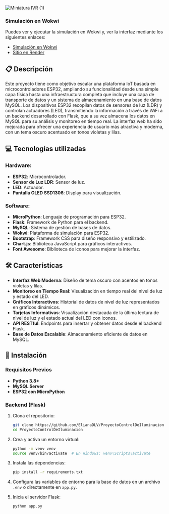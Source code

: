 ![Miniatura IVR (1)](https://github.com/user-attachments/assets/0290406f-7b30-4855-a57c-80bfd41d62fe)

### Simulación en Wokwi
Puedes ver y ejecutar la simulación en Wokwi y, ver la interfaz mediante los siguientes enlaces:
- [Simulación en Wokwi](https://wokwi.com/projects/410672224127161345)
- [Sitio en Render](https://proyectocontroldeiluminacion.onrender.com/)  

## 📋 Descripción
Este proyecto tiene como objetivo escalar una plataforma IoT basada en microcontroladores ESP32, ampliando su funcionalidad desde una simple capa física hasta una infraestructura completa que incluye una capa de transporte de datos y un sistema de almacenamiento en una base de datos MySQL. Los dispositivos ESP32 recopilan datos de sensores de luz (LDR) y controlan actuadores (LED), transmitiendo la información a través de WiFi a un backend desarrollado con Flask, que a su vez almacena los datos en MySQL para su análisis y monitoreo en tiempo real.
La interfaz web ha sido mejorada para ofrecer una experiencia de usuario más atractiva y moderna, con un tema oscuro acentuado en tonos violetas y lilas.

## 💻 Tecnologías utilizadas

### Hardware:
- **ESP32**: Microcontrolador.
- **Sensor de Luz LDR**: Sensor de luz.
- **LED**: Actuador.
- **Pantalla OLED SSD1306**: Display para visualización.

### Software:
- **MicroPython**: Lenguaje de programación para ESP32.
- **Flask**: Framework de Python para el backend.
- **MySQL**: Sistema de gestión de bases de datos.
- **Wokwi**: Plataforma de simulación para ESP32.
- **Bootstrap**: Framework CSS para diseño responsivo y estilizado.
- **Chart.js**: Biblioteca JavaScript para gráficos interactivos.
- **Font Awesome**: Biblioteca de iconos para mejorar la interfaz.

## 🛠️ Características
- **Interfaz Web Moderna**: Diseño de tema oscuro con acentos en tonos violetas y lilas.
- **Monitoreo en Tiempo Real**: Visualización en tiempo real del nivel de luz y estado del LED.
- **Gráficos Interactivos**: Historial de datos de nivel de luz representados en gráficos dinámicos.
- **Tarjetas Informativas**: Visualización destacada de la última lectura de nivel de luz y el estado actual del LED con iconos.
- **API RESTful**: Endpoints para insertar y obtener datos desde el backend Flask.
- **Base de Datos Escalable**: Almacenamiento eficiente de datos en MySQL.

## 🚀 Instalación

### Requisitos Previos
- **Python 3.8+**
- **MySQL Server**
- **ESP32 con MicroPython**

### Backend (Flask)
1. Clona el repositorio:
    ```bash
    git clone https://github.com/ElianaDLV/ProyectoControlDeIluminacion.git
    cd ProyectoControlDeIluminacion
    ```

2. Crea y activa un entorno virtual:
    ```bash
    python -m venv venv
    source venv/bin/activate  # En Windows: venv\Scripts\activate
    ```

3. Instala las dependencias:
    ```bash
    pip install -r requirements.txt
    ```

4. Configura las variables de entorno para la base de datos en un archivo `.env` o directamente en `app.py`.

5. Inicia el servidor Flask:
    ```bash
    python app.py
    ```
